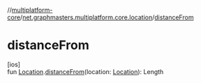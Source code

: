 //[multiplatform-core](../../index.md)/[net.graphmasters.multiplatform.core.location](index.md)/[distanceFrom](distance-from.md)

# distanceFrom

[ios]\
fun [Location](-location/index.md#-975294955%2FExtensions%2F-183831061).[distanceFrom](distance-from.md)(location: [Location](-location/index.md#-975294955%2FExtensions%2F-183831061)): Length
